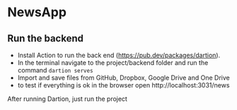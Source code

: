 # NewsApp

## Run the backend

- Install Action to run the back end (https://pub.dev/packages/dartion).
- In the terminal navigate to the project/backend folder and run the command ```dartion serves```
- Import and save files from GitHub, Dropbox, Google Drive and One Drive
- to test if everything is ok in the browser open http://localhost:3031/news


After running Dartion, just run the project

